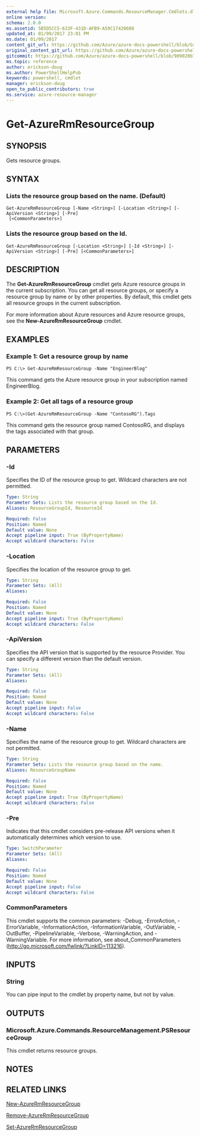 ```yaml
---
external help file: Microsoft.Azure.Commands.ResourceManager.Cmdlets.dll-Help.xml
online version:
schema: 2.0.0
ms.assetid: 5B5D5CC5-633F-431D-AFB9-A59C17420608
updated_at: 01/09/2017 23:01 PM
ms.date: 01/09/2017
content_git_url: https://github.com/Azure/azure-docs-powershell/blob/Graham71305/azureps-cmdlets-docs/ResourceManager/AzureRM.Resources/v3.1.0/Get-AzureRmResourceGroup.md
original_content_git_url: https://github.com/Azure/azure-docs-powershell/blob/Graham71305/azureps-cmdlets-docs/ResourceManager/AzureRM.Resources/v3.1.0/Get-AzureRmResourceGroup.md
gitcommit: https://github.com/Azure/azure-docs-powershell/blob/909020b7dbd03ec23a61b4fe16ccd2762277084c
ms.topic: reference
author: erickson-doug
ms.author: PowerShellHelpPub
keywords: powershell, cmdlet
manager: erickson-doug
open_to_public_contributors: true
ms.service: azure-resource-manager
---
```


# Get-AzureRmResourceGroup

## SYNOPSIS
Gets resource groups.

## SYNTAX

### Lists the resource group based on the name. (Default)
```
Get-AzureRmResourceGroup [-Name <String>] [-Location <String>] [-ApiVersion <String>] [-Pre]
 [<CommonParameters>]
```

### Lists the resource group based on the Id.
```
Get-AzureRmResourceGroup [-Location <String>] [-Id <String>] [-ApiVersion <String>] [-Pre] [<CommonParameters>]
```

## DESCRIPTION
The **Get-AzureRmResourceGroup** cmdlet gets Azure resource groups in the current subscription.
You can get all resource groups, or specify a resource group by name or by other properties.
By default, this cmdlet gets all resource groups in the current subscription.

For more information about Azure resources and Azure resource groups, see the **New-AzureRmResourceGroup** cmdlet.

## EXAMPLES

### Example 1: Get a resource group by name
```
PS C:\> Get-AzureRmResourceGroup -Name "EngineerBlog"
```

This command gets the Azure resource group in your subscription named EngineerBlog.

### Example 2: Get all tags of a resource group
```
PS C:\>(Get-AzureRmResourceGroup -Name "ContosoRG").Tags
```

This command gets the resource group named ContosoRG, and displays the tags associated with that group.

## PARAMETERS

### -Id
Specifies the ID of the resource group to get.
Wildcard characters are not permitted.

```yaml
Type: String
Parameter Sets: Lists the resource group based on the Id.
Aliases: ResourceGroupId, ResourceId

Required: False
Position: Named
Default value: None
Accept pipeline input: True (ByPropertyName)
Accept wildcard characters: False
```

### -Location
Specifies the location of the resource group to get.

```yaml
Type: String
Parameter Sets: (All)
Aliases: 

Required: False
Position: Named
Default value: None
Accept pipeline input: True (ByPropertyName)
Accept wildcard characters: False
```

### -ApiVersion
Specifies the API version that is supported by the resource Provider.
You can specify a different version than the default version.

```yaml
Type: String
Parameter Sets: (All)
Aliases: 

Required: False
Position: Named
Default value: None
Accept pipeline input: False
Accept wildcard characters: False
```

### -Name
Specifies the name of the resource group to get.
Wildcard characters are not permitted.

```yaml
Type: String
Parameter Sets: Lists the resource group based on the name.
Aliases: ResourceGroupName

Required: False
Position: Named
Default value: None
Accept pipeline input: True (ByPropertyName)
Accept wildcard characters: False
```

### -Pre
Indicates that this cmdlet considers pre-release API versions when it automatically determines which version to use.

```yaml
Type: SwitchParameter
Parameter Sets: (All)
Aliases: 

Required: False
Position: Named
Default value: None
Accept pipeline input: False
Accept wildcard characters: False
```

### CommonParameters
This cmdlet supports the common parameters: -Debug, -ErrorAction, -ErrorVariable, -InformationAction, -InformationVariable, -OutVariable, -OutBuffer, -PipelineVariable, -Verbose, -WarningAction, and -WarningVariable. For more information, see about_CommonParameters (http://go.microsoft.com/fwlink/?LinkID=113216).

## INPUTS

### String
You can pipe input to the cmdlet by property name, but not by value.

## OUTPUTS

### Microsoft.Azure.Commands.ResourceManagement.PSResourceGroup
This cmdlet returns resource groups.

## NOTES

## RELATED LINKS

[New-AzureRmResourceGroup](./New-AzureRmResourceGroup.md)

[Remove-AzureRmResourceGroup](./Remove-AzureRmResourceGroup.md)

[Set-AzureRmResourceGroup](./Set-AzureRmResourceGroup.md)



